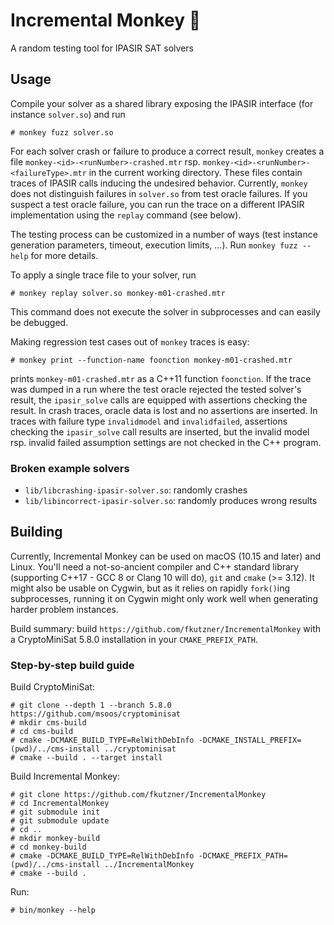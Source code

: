 # Incremental Monkey 🐒

A random testing tool for IPASIR SAT solvers

## Usage

Compile your solver as a shared library exposing the IPASIR 
interface (for instance `solver.so`) and run
```
# monkey fuzz solver.so
```

For each solver crash or failure to produce a correct result,
`monkey` creates a file `monkey-<id>-<runNumber>-crashed.mtr`
rsp. `monkey-<id>-<runNumber>-<failureType>.mtr` in the current working
directory. These files contain traces of IPASIR calls inducing the
undesired behavior. Currently, `monkey` does not distinguish failures
in `solver.so` from test oracle failures. If you suspect a test
oracle failure, you can run the trace on a different
IPASIR implementation using the `replay` command (see below).

The testing process can be customized in a number of ways
(test instance generation parameters, timeout, execution limits, ...).
Run `monkey fuzz --help` for more details.

To apply a single trace file to your solver, run
```
# monkey replay solver.so monkey-m01-crashed.mtr
```
This command does not execute the solver in subprocesses and can
easily be debugged.

Making regression test cases out of `monkey` traces is easy:
```
# monkey print --function-name foonction monkey-m01-crashed.mtr
```
prints `monkey-m01-crashed.mtr` as a C++11 function `foonction`.
If the trace was dumped in a run where the test oracle rejected
the tested solver's result, the `ipasir_solve` calls are equipped
with assertions checking the result. In crash traces, oracle data
is lost and no assertions are inserted. In traces with failure
type `invalidmodel` and `invalidfailed`, assertions checking the
`ipasir_solve` call results are inserted, but the invalid model
rsp. invalid failed assumption settings are not checked in the
C++ program.

### Broken example solvers

* `lib/libcrashing-ipasir-solver.so`: randomly crashes
* `lib/libincorrect-ipasir-solver.so`: randomly produces wrong results

## Building

Currently, Incremental Monkey can be used on macOS (10.15 and later)
and Linux. You'll need a not-so-ancient compiler and C++ standard
library (supporting C++17 - GCC 8 or Clang 10 will do),  `git` and 
`cmake` (>= 3.12). It might also be usable on Cygwin, but as it relies
on rapidly `fork()`ing subprocesses, running it on Cygwin might only work
well when generating harder problem instances.

Build summary: build `https://github.com/fkutzner/IncrementalMonkey` with
a CryptoMiniSat 5.8.0 installation in your `CMAKE_PREFIX_PATH`.

### Step-by-step build guide

Build CryptoMiniSat:

```
# git clone --depth 1 --branch 5.8.0 https://github.com/msoos/cryptominisat
# mkdir cms-build
# cd cms-build
# cmake -DCMAKE_BUILD_TYPE=RelWithDebInfo -DCMAKE_INSTALL_PREFIX=(pwd)/../cms-install ../cryptominisat
# cmake --build . --target install
```

Build Incremental Monkey:
```
# git clone https://github.com/fkutzner/IncrementalMonkey
# cd IncrementalMonkey
# git submodule init
# git submodule update
# cd ..
# mkdir monkey-build
# cd monkey-build
# cmake -DCMAKE_BUILD_TYPE=RelWithDebInfo -DCMAKE_PREFIX_PATH=(pwd)/../cms-install ../IncrementalMonkey
# cmake --build .
```

Run:
```
# bin/monkey --help
```



